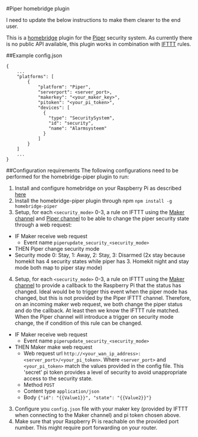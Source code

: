#Piper homebridge plugin

I need to update the below instructions to make them clearer to the end user.

This is a [homebridge](https://github.com/nfarina/homebridge) plugin for the [Piper](https://getpiper.com) security system.
As currently there is no public API available, this plugin works in combination with [IFTTT](https://ifttt.com) rules.

##Example config.json
```
{
    ...
    "platforms": [
        {
            "platform": "Piper",
            "serverport": <server_port>,
            "makerkey": "<your_maker_key>",
            "pitoken": "<your_pi_token>",
            "devices": [
              {
                "type": "SecuritySystem",
                "id": "security",
                "name": "Alarmsysteem"
              }
            ]
        }
    ]
    ...
}
```

##Configuration requirements
The following configurations need to be performed for the homebridge-piper plugin to run:

1. Install and configure homebridge on your Raspberry Pi as described [here](https://github.com/nfarina/homebridge/wiki/Running-HomeBridge-on-a-Raspberry-Pi)
2. Install the homebridge-piper plugin through npm ```npm install -g homebridge-piper```
3. Setup, for each ```<security_mode>``` 0-3, a rule on IFTTT using the [Maker channel](https://ifttt.com/maker) and [Piper channel](https://ifttt.com/piper) to be able to change the piper security state through a web request:
  - IF Maker receive web request
    - Event name ```piperupdate_security_<security_mode>```
  - THEN Piper change security mode
  - Security mode 0: Stay, 1: Away, 2: Stay, 3: Disarmed (2x stay because homekit has 4 security states while piper has 3. Homekit night and stay mode both map to piper stay mode)
4. Setup, for each ```<security_mode>``` 0-3, a rule on IFTTT using the [Maker channel](https://ifttt.com/maker) to provide a callback to the Raspberry Pi that the status has changed. Ideal would be to trigger this event when the piper mode has changed, but this is not provided by the Piper IFTTT channel. Therefore, on an incoming maker web request, we both change the piper status and do the callback. At least then we know the IFTTT rule matched. When the Piper channel will introduce a trigger on security mode change, the if condition of this rule can be changed.
  - IF Maker receive web request
    - Event name ```piperupdate_security_<security_mode>```
  - THEN Maker make web request
    - Web request url ```http://<your_wan_ip_address>:<server_port>/<your_pi_token>```. Where ```<server_port>``` and ```<your_pi_token>``` match the values provided in the config file. This 'secret' pi token provides a level of security to avoid unappropriate access to the security state.
    - Method ```POST```
    - Content type ```application/json```
    - Body ```{"id": "{{Value1}}", "state": "{{Value2}}"}```
3. Configure you ```config.json``` file with your maker key (provided by IFTTT when connecting to the Maker channel) and pi token chosen above.
4. Make sure that your Raspberry Pi is reachable on the provided port number. This might require port forwarding on your router.
